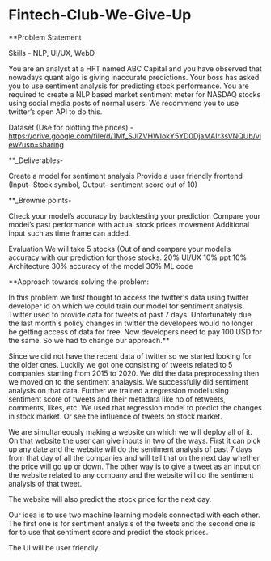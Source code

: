 # Fintech-Club-We-Give-Up

**Problem Statement

Skills - NLP, UI/UX, WebD

You are an analyst at a HFT named ABC Capital and you have observed that nowadays quant algo is giving inaccurate predictions. Your boss has asked you to use sentiment analysis for predicting stock performance. You are required to create a NLP based market sentiment meter for NASDAQ stocks using social media posts of normal users. We recommend you to use twitter’s open API to do this.

Dataset (Use for plotting the prices) - https://drive.google.com/file/d/1Mf_SJlZVHWIokY5YD0DjaMAIr3sVNQUb/view?usp=sharing

**_Deliverables- 

Create a model for sentiment analysis
Provide a user friendly frontend (Input- Stock symbol, Output- sentiment score out of 10)

**_Brownie points- 

Check your model’s accuracy by backtesting your prediction
Compare your model’s past performance with actual stock prices movement
Additional input such as time frame can added.

Evaluation
We will take 5 stocks (Out of  and compare your model’s accuracy with our prediction for those stocks.
20% UI/UX
10% ppt
10% Architecture
30% accuracy of the model 
30% ML code 


**Approach towards solving the problem:

In this problem we first thought to access the twitter's data using twitter developer id on which we could train our model for sentiment analysis. Twitter used to provide data for tweets of past 7 days. Unfortunately due the last month's policy changes in twitter the developers would no longer be getting access of data for free. Now developers need to pay 100 USD for the same. So we had to change our approach.**

Since we did not have the recent data of twitter so we started looking for the older ones. Luckily we got one consisting of tweets related to 5 companies starting from 2015 to 2020. We did the data preprocessing then we moved on to the sentiment analaysis. We successfully did sentiment analysis on that data. Further we trained a regression model using sentiment score of tweets and their metadata like no of retweets, comments, likes, etc. We used that regression model to predict the changes in stock market. Or see the influence of tweets on stock market. 

We are simultaneously making a website on which we will deploy all of it. On that website the user can give inputs in two of the ways. First it can pick up any date and the website will do the sentiment analysis of past 7 days from that day of all the companies and will tell that on the next day whether the price will go up or down. The other way is to give a tweet as an input on the website related to any company and the website will do the sentiment analysis of that tweet.

The website will also predict the stock price for the next day.

Our idea is to use two machine learning models connected with each other. The first one is for sentiment analysis of the tweets and the second one is for to use that sentiment score and predict the stock prices.

The UI will be user friendly.



